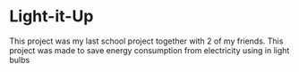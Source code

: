 # Light-it-Up
This project was my last school project together with 2 of my friends. This project was made to save energy consumption from electricity using in light bulbs
